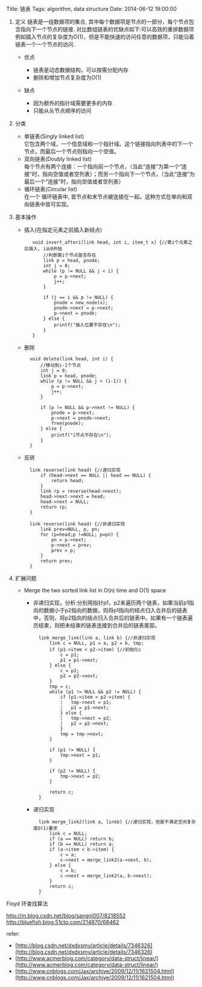 Title: 链表
Tags: algorithm, data structure
Date: 2014-06-12 19:00:00

1. 定义
链表是一组数据项的集合, 其中每个数据项是节点的一部分，每个节点包含指向下一个节点的链接. 对比数组链表的优缺点如下:可以高效的重排数据项例如插入节点的复杂度为O(1)，但是不能快速的访问任意的数据项，只能沿着链表一个一个节点的访问.
     - 优点
         - 链表是动态数据结构，可以按需分配内存
         - 删除和增加节点复杂度为O(1)

     - 缺点
         - 因为额外的指针域需要更多的内存 
         - 只能从头节点顺序的访问

2. 分类
    - 单链表(Singly linked list)  
    它包含两个域，一个信息域和一个指针域。这个链接指向列表中的下一个节点，而最后一个节点则指向一个空值。
    - 双向链表(Doubly linked list)  
    每个节点有两个连接：一个指向前一个节点，（当此“连接”为第一个“连接”时，指向空值或者空列表）；而另一个指向下一个节点，（当此“连接”为最后一个“连接”时，指向空值或者空列表）
    - 循环链表(Circular list)  
    在一个 循环链表中, 首节点和末节点被连接在一起。这种方式在单向和双向链表中皆可实现。

3. 基本操作
    - 插入(在指定元素之前插入新结点)

             void insert_afteri(link head, int i, item_t x) {//第i个元素之后插入, i从0开始
                 //判断第i个节点是否存在
                 link p = head, pnode;
                 int j = 0;
                 while (p != NULL && j < i) {
                     p = p->next;
                     j++;
                 }

                 if (j == i && p != NULL) {
                     pnode = new_node(x);
                     pnode->next = p->next;
                     p->next = pnode;
                 } else {
                     printf("插入位置不存在\n");
                 }
             }

    - 删除

            void delete(link head, int i) {
                //移动到i-1个节点
                int j = 0;
                link p = head, pnode;
                while (p != NULL && j < (i-1)) {
                    p = p->next;
                    j++;
                }

                if (p != NULL && p->next != NULL) {
                    pnode = p->next;
                    p->next = pnode->next;
                    free(pnode);
                } else {
                    printf("i节点不存在\n");
                }
            }

    - 反转

            link reverse(link head) {//递归实现
                if (head->next == NULL || head == NULL) {
                    return head;
                }
                link rp = reverse(head->next);
                head->next->next = head;
                head->next = NULL;
                return rp;
            } 

            link reverse(link head) {//非递归实现
                link prev=NULL, p, pn;
                for (p=head;p !=NULL; p=pn) {
                    pn = p->next;
                    p->next = prev;
                    prev = p;
                }
                return prev;
            }

4. 扩展问题  
    - Merge the two sorted link list in O(n) time and O(1) space  
        - 非递归实现，分析:分别用指针p1，p2来遍历两个链表，如果当前p1指向的数据小于p2指向的数据，则将p1指向的结点归入合并后的链表中，否则，将p2指向的结点归入合并后的链表中。如果有一个链表遍历结束，则把未结束的链表连接到合并后的链表尾部。

                link merge_link(link a, link b) {//非递归实现
                    link c = NULL, p1 = a, p2 = b, tmp;
                    if (p1->item < p2->item) {//初始化c
                        c = p1;
                        p1 = p1->next;
                    } else {
                        c = p2;
                        p2 = p2->next;
                    }
                    tmp = c;
                    while (p1 != NULL && p2 != NULL) {
                        if (p1->item < p2->item) {
                        ¦   tmp->next = p1;
                        ¦   p1 = p1->next;
                        } else {
                        ¦   tmp->next = p2;
                        ¦   p2 = p2->next;
                        }
                        tmp = tmp->next;
                    }

                    if (p1 != NULL) {
                        tmp->next = p1;
                    }

                    if (p2 != NULL) {
                        tmp->next = p2;
                    }

                    return c;
                }

        - 递归实现

                link merge_link2(link a, linkb) {//递归实现，但是不满足空间复杂度O(1)要求
                    link c = NULL;
                    if (a == NULL) return b;
                    if (b == NULL) return a;
                    if (a->item < b->item) {
                        c = a;
                        c->next = merge_link2(a->next, b);
                    } else {
                        c = b;
                        c->next = merge_link2(a, b->next);
                    }
                    return c;
                }


Floyd 环查找算法

http://m.blog.csdn.net/blog/sangni007/8218552
http://bluefish.blog.51cto.com/214870/68462

refer:

- [http://blog.csdn.net/dxdxsmy/article/details/7346326](http://blog.csdn.net/dxdxsmy/article/details/7346326)
- [http://www.acmerblog.com/category/data-struct/linear/](http://www.acmerblog.com/category/data-struct/linear/)
- [http://www.cnblogs.com/Jax/archive/2009/12/11/1621504.html](http://www.cnblogs.com/Jax/archive/2009/12/11/1621504.html)
